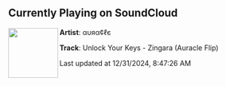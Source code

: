 ## Currently Playing on SoundCloud

[<img align="left" width="100" src="https://i1.sndcdn.com/artworks-qGY5TCwT3V7uxJVX-VmeyiA-t500x500.jpg">](https://soundcloud.com/officialauracle/unlock-your-keys-zingara-auracle-flip?in=saxurn/sets/selectron/)

**Artist**: αυяα¢ℓє 

**Track**: Unlock Your Keys - Zingara (Auracle Flip)

Last updated at 12/31/2024, 8:47:26 AM
